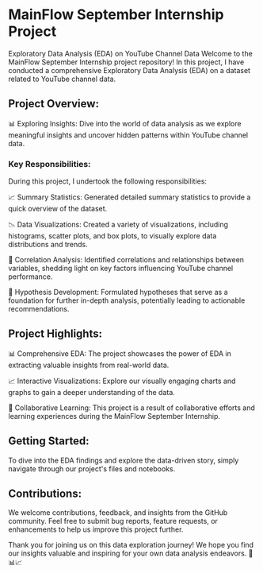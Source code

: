 # MainFlow September Internship Project
Exploratory Data Analysis (EDA) on YouTube Channel Data
Welcome to the MainFlow September Internship project repository! In this project, I have conducted a comprehensive Exploratory Data Analysis (EDA) on a dataset related to YouTube channel data.

## Project Overview:

📊 Exploring Insights: Dive into the world of data analysis as we explore meaningful insights and uncover hidden patterns within YouTube channel data.

### Key Responsibilities:

During this project, I undertook the following responsibilities:

📈 Summary Statistics: Generated detailed summary statistics to provide a quick overview of the dataset.

📉 Data Visualizations: Created a variety of visualizations, including histograms, scatter plots, and box plots, to visually explore data distributions and trends.

🧐 Correlation Analysis: Identified correlations and relationships between variables, shedding light on key factors influencing YouTube channel performance.

🤔 Hypothesis Development: Formulated hypotheses that serve as a foundation for further in-depth analysis, potentially leading to actionable recommendations.

## Project Highlights:

📊 Comprehensive EDA: The project showcases the power of EDA in extracting valuable insights from real-world data.

📈 Interactive Visualizations: Explore our visually engaging charts and graphs to gain a deeper understanding of the data.

🤝 Collaborative Learning: This project is a result of collaborative efforts and learning experiences during the MainFlow September Internship.

## Getting Started:

To dive into the EDA findings and explore the data-driven story, simply navigate through our project's files and notebooks.

## Contributions:

We welcome contributions, feedback, and insights from the GitHub community. Feel free to submit bug reports, feature requests, or enhancements to help us improve this project further.


Thank you for joining us on this data exploration journey! We hope you find our insights valuable and inspiring for your own data analysis endeavors. 🚀📊📈

